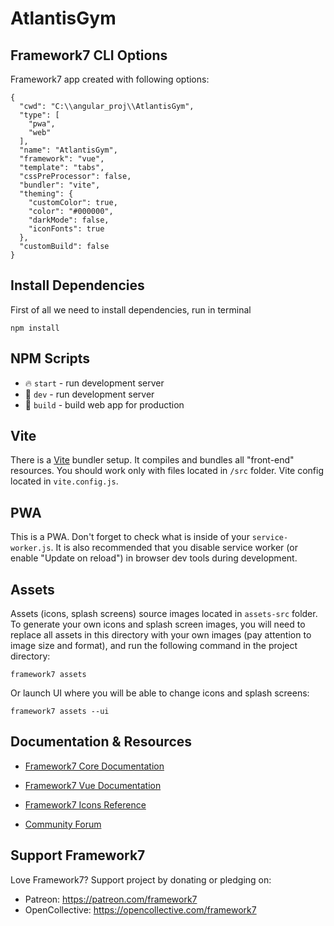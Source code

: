 # AtlantisGym

## Framework7 CLI Options

Framework7 app created with following options:

```
{
  "cwd": "C:\\angular_proj\\AtlantisGym",
  "type": [
    "pwa",
    "web"
  ],
  "name": "AtlantisGym",
  "framework": "vue",
  "template": "tabs",
  "cssPreProcessor": false,
  "bundler": "vite",
  "theming": {
    "customColor": true,
    "color": "#000000",
    "darkMode": false,
    "iconFonts": true
  },
  "customBuild": false
}
```

## Install Dependencies

First of all we need to install dependencies, run in terminal
```
npm install
```

## NPM Scripts

* 🔥 `start` - run development server
* 🔧 `dev` - run development server
* 🔧 `build` - build web app for production

## Vite

There is a [Vite](https://vitejs.dev) bundler setup. It compiles and bundles all "front-end" resources. You should work only with files located in `/src` folder. Vite config located in `vite.config.js`.

## PWA

This is a PWA. Don't forget to check what is inside of your `service-worker.js`. It is also recommended that you disable service worker (or enable "Update on reload") in browser dev tools during development.
## Assets

Assets (icons, splash screens) source images located in `assets-src` folder. To generate your own icons and splash screen images, you will need to replace all assets in this directory with your own images (pay attention to image size and format), and run the following command in the project directory:

```
framework7 assets
```

Or launch UI where you will be able to change icons and splash screens:

```
framework7 assets --ui
```



## Documentation & Resources

* [Framework7 Core Documentation](https://framework7.io/docs/)
* [Framework7 Vue Documentation](https://framework7.io/vue/)


* [Framework7 Icons Reference](https://framework7.io/icons/)
* [Community Forum](https://forum.framework7.io)

## Support Framework7

Love Framework7? Support project by donating or pledging on:
- Patreon: https://patreon.com/framework7
- OpenCollective: https://opencollective.com/framework7